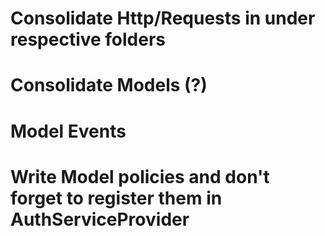 # Consolidate Http/Requests in under respective folders
# Consolidate Models (?)

# Model Events

# Write Model policies and don't forget to register them in AuthServiceProvider